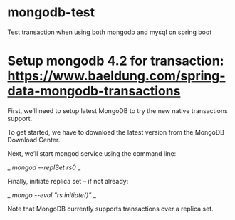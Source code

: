 # mongodb-test
Test transaction when using both mongodb and mysql on spring boot

# Setup mongodb 4.2 for transaction: https://www.baeldung.com/spring-data-mongodb-transactions

First, we’ll need to setup latest MongoDB to try the new native transactions support.

To get started, we have to download the latest version from the MongoDB Download Center.

Next, we’ll start mongod service using the command line:

_ _mongod --replSet rs0_ _

Finally, initiate replica set – if not already:

_ _mongo --eval "rs.initiate()"_ _

Note that MongoDB currently supports transactions over a replica set.
